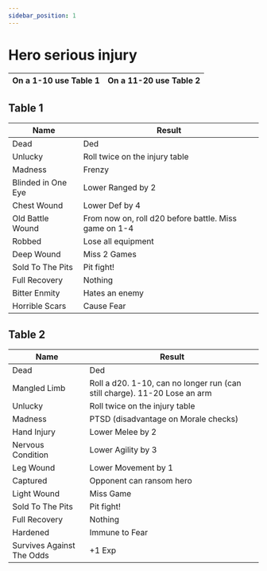 ```yaml
---
sidebar_position: 1
---
```

# Hero serious injury

| On a 1-10 use Table 1 | On a 11-20 use Table 2 |
| --------------------- | ---------------------- |

## Table 1

| Name               | Result                                                |
| ------------------ | ----------------------------------------------------- |
| Dead               | Ded                                                   |
| Unlucky            | Roll twice on the injury table                        |
| Madness            | Frenzy                                                |
| Blinded in One Eye | Lower Ranged by 2                                     |
| Chest Wound        | Lower Def by 4                                        |
| Old Battle Wound   | From now on, roll d20 before battle. Miss game on 1-4 |
| Robbed             | Lose all equipment                                    |
| Deep Wound         | Miss 2 Games                                          |
| Sold To The Pits   | Pit fight!                                            |
| Full Recovery      | Nothing                                               |
| Bitter Enmity      | Hates an enemy                                        |
| Horrible Scars     | Cause Fear                                            |

## Table 2

| Name                      | Result                                                                    |
| ------------------------- | ------------------------------------------------------------------------- |
| Dead                      | Ded                                                                       |
| Mangled Limb              | Roll a d20. 1-10, can no longer run (can still charge). 11-20 Lose an arm |
| Unlucky                   | Roll twice on the injury table                                            |
| Madness                   | PTSD (disadvantage on Morale checks)                                      |
| Hand Injury               | Lower Melee by 2                                                          |
| Nervous Condition         | Lower Agility by 3                                                        |
| Leg Wound                 | Lower Movement by 1                                                       |
| Captured                  | Opponent can ransom hero                                                  |
| Light Wound               | Miss Game                                                                 |
| Sold To The Pits          | Pit fight!                                                                |
| Full Recovery             | Nothing                                                                   |
| Hardened                  | Immune to Fear                                                            |
| Survives Against The Odds | +1 Exp                                                                    |